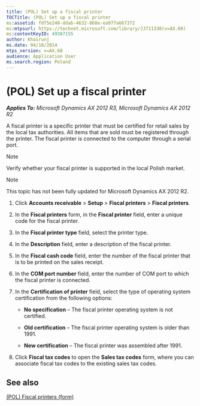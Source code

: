 ```yaml
---
title: (POL) Set up a fiscal printer
TOCTitle: (POL) Set up a fiscal printer
ms:assetid: fdf5e248-ddab-4632-868e-ea97fa667372
ms:mtpsurl: https://technet.microsoft.com/library/JJ711338(v=AX.60)
ms:contentKeyID: 49387155
author: Khairunj
ms.date: 04/18/2014
mtps_version: v=AX.60
audience: Application User
ms.search.region: Poland
---
```


# (POL) Set up a fiscal printer 


_**Applies To:** Microsoft Dynamics AX 2012 R3, Microsoft Dynamics AX 2012 R2_

A fiscal printer is a specific printer that must be certified for retail sales by the local tax authorities. All items that are sold must be registered through the printer. The fiscal printer is connected to the computer through a serial port.


> [!NOTE]
> <P>Verify whether your fiscal printer is supported in the local Polish market.</P>




> [!NOTE]
> <P>This topic has not been fully updated for Microsoft Dynamics AX 2012 R2.</P>



1.  Click **Accounts receivable** \> **Setup** \> **Fiscal printers** \> **Fiscal printers**.

2.  In the **Fiscal printers** form, in the **Fiscal printer** field, enter a unique code for the fiscal printer.

3.  In the **Fiscal printer type** field, select the printer type.

4.  In the **Description** field, enter a description of the fiscal printer.

5.  In the **Fiscal cash code** field, enter the number of the fiscal printer that is to be printed on the sales receipt.

6.  In the **COM port number** field, enter the number of COM port to which the fiscal printer is connected.

7.  In the **Certification of printer** field, select the type of operating system certification from the following options:
    
      - **No specification** – The fiscal printer operating system is not certified.
    
      - **Old certification** – The fiscal printer operating system is older than 1991.
    
      - **New certification** – The fiscal printer was assembled after 1991.

8.  Click **Fiscal tax codes** to open the **Sales tax codes** form, where you can associate fiscal tax codes to the existing sales tax codes.

## See also

[(POL) Fiscal printers (form)](https://technet.microsoft.com/library/jj711251\(v=ax.60\))

  


